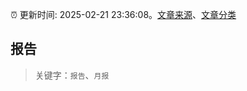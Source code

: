 :alarm_clock: 更新时间: 2025-02-21 23:36:08。[文章来源](/README.md)、[文章分类](/TAGS.md)

## 报告


> 关键字：`报告`、`月报`



